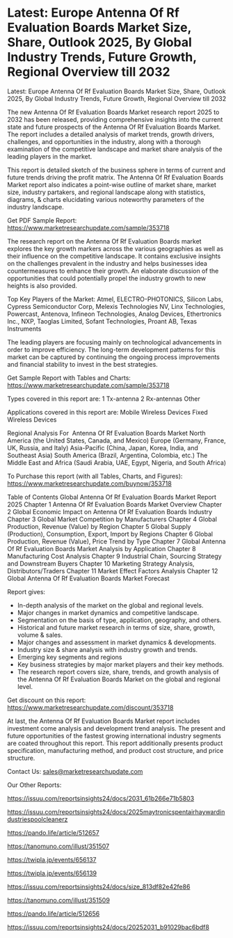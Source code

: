 # Latest: Europe Antenna Of Rf Evaluation Boards Market Size, Share, Outlook 2025, By Global Industry Trends, Future Growth, Regional Overview till 2032
 Latest: Europe Antenna Of Rf Evaluation Boards Market Size, Share, Outlook 2025, By Global Industry Trends, Future Growth, Regional Overview till 2032

The new Antenna Of Rf Evaluation Boards Market research report 2025 to 2032 has been released, providing comprehensive insights into the current state and future prospects of the Antenna Of Rf Evaluation Boards Market. The report includes a detailed analysis of market trends, growth drivers, challenges, and opportunities in the industry, along with a thorough examination of the competitive landscape and market share analysis of the leading players in the market.

This report is detailed sketch of the business sphere in terms of current and future trends driving the profit matrix. The Antenna Of Rf Evaluation Boards Market report also indicates a point-wise outline of market share, market size, industry partakers, and regional landscape along with statistics, diagrams, & charts elucidating various noteworthy parameters of the industry landscape.

Get PDF Sample Report: https://www.marketresearchupdate.com/sample/353718

The research report on the Antenna Of Rf Evaluation Boards market explores the key growth markers across the various geographies as well as their influence on the competitive landscape. It contains exclusive insights on the challenges prevalent in the industry and helps businesses idea countermeasures to enhance their growth. An elaborate discussion of the opportunities that could potentially propel the industry growth to new heights is also provided.

Top Key Players of the Market:
Atmel, ELECTRO-PHOTONICS, Silicon Labs, Cypress Semiconductor Corp, Melexis Technologies NV, Linx Technologies, Powercast, Antenova, Infineon Technologies, Analog Devices, Ethertronics Inc., NXP, Taoglas Limited, Sofant Technologies, Proant AB, Texas Instruments


The leading players are focusing mainly on technological advancements in order to improve efficiency. The long-term development patterns for this market can be captured by continuing the ongoing process improvements and financial stability to invest in the best strategies.

Get Sample Report with Tables and Charts: https://www.marketresearchupdate.com/sample/353718

Types covered in this report are:
1 Tx-antenna
2 Rx-antennas
Other


Applications covered in this report are:
Mobile Wireless Devices
Fixed Wireless Devices


Regional Analysis For  Antenna Of Rf Evaluation Boards Market
North America (the United States, Canada, and Mexico)
Europe (Germany, France, UK, Russia, and Italy)
Asia-Pacific (China, Japan, Korea, India, and Southeast Asia)
South America (Brazil, Argentina, Colombia, etc.)
The Middle East and Africa (Saudi Arabia, UAE, Egypt, Nigeria, and South Africa)

To Purchase this report (with all Tables, Charts, and Figures): https://www.marketresearchupdate.com/buynow/353718

Table of Contents
Global Antenna Of Rf Evaluation Boards Market Report 2025
Chapter 1 Antenna Of Rf Evaluation Boards Market Overview
Chapter 2 Global Economic Impact on Antenna Of Rf Evaluation Boards Industry
Chapter 3 Global Market Competition by Manufacturers
Chapter 4 Global Production, Revenue (Value) by Region
Chapter 5 Global Supply (Production), Consumption, Export, Import by Regions
Chapter 6 Global Production, Revenue (Value), Price Trend by Type
Chapter 7 Global Antenna Of Rf Evaluation Boards Market Analysis by Application
Chapter 8 Manufacturing Cost Analysis
Chapter 9 Industrial Chain, Sourcing Strategy and Downstream Buyers
Chapter 10 Marketing Strategy Analysis, Distributors/Traders
Chapter 11 Market Effect Factors Analysis
Chapter 12 Global Antenna Of Rf Evaluation Boards Market Forecast

Report gives:

- In-depth analysis of the market on the global and regional levels.
- Major changes in market dynamics and competitive landscape.
- Segmentation on the basis of type, application, geography, and others.
- Historical and future market research in terms of size, share, growth, volume & sales.
- Major changes and assessment in market dynamics & developments.
- Industry size & share analysis with industry growth and trends.
- Emerging key segments and regions
- Key business strategies by major market players and their key methods.
- The research report covers size, share, trends, and growth analysis of the Antenna Of Rf Evaluation Boards Market on the global and regional level.

Get discount on this report: https://www.marketresearchupdate.com/discount/353718

At last, the Antenna Of Rf Evaluation Boards Market report includes investment come analysis and development trend analysis. The present and future opportunities of the fastest growing international industry segments are coated throughout this report. This report additionally presents product specification, manufacturing method, and product cost structure, and price structure.

Contact Us:
sales@marketresearchupdate.com

Our Other Reports:

https://issuu.com/reportsinsights24/docs/2031_61b266e71b5803

https://issuu.com/reportsinsights24/docs/2025maytronicspentairhaywardindustriespoolcleanerz

https://pando.life/article/512657

https://tanomuno.com/illust/351507

https://twipla.jp/events/656137

https://twipla.jp/events/656139

https://issuu.com/reportsinsights24/docs/size_813df82e42fe86

https://tanomuno.com/illust/351509

https://pando.life/article/512656

https://issuu.com/reportsinsights24/docs/20252031_b91029bac6bdf8
